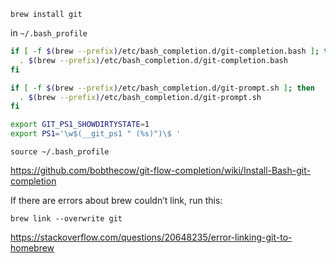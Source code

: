 `brew install git`

in `~/.bash_profile`

```bash
if [ -f $(brew --prefix)/etc/bash_completion.d/git-completion.bash ]; then
  . $(brew --prefix)/etc/bash_completion.d/git-completion.bash
fi

if [ -f $(brew --prefix)/etc/bash_completion.d/git-prompt.sh ]; then
  . $(brew --prefix)/etc/bash_completion.d/git-prompt.sh
fi

export GIT_PS1_SHOWDIRTYSTATE=1
export PS1='\w$(__git_ps1 " (%s)")\$ '
```


`source ~/.bash_profile`

https://github.com/bobthecow/git-flow-completion/wiki/Install-Bash-git-completion

If there are errors about brew couldn’t link, run this:

`brew link --overwrite git`

https://stackoverflow.com/questions/20648235/error-linking-git-to-homebrew